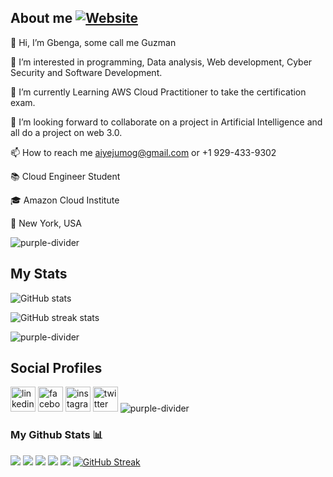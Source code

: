 ## About me [![Website]( https://img.shields.io/badge/-Click%20here-red)]([ (https://sites.google.com/view/gbenga-aiyejumo/home))

👋 Hi, I’m Gbenga, some call me Guzman

👀 I’m interested in programming, Data analysis, Web development, Cyber Security and Software Development.

🌱 I’m currently Learning AWS Cloud Practitioner to take the certification exam.

💞️ I’m looking forward to collaborate on a project in Artificial Intelligence and all do a project on web 3.0.

📫 How to reach me aiyejumog@gmail.com or +1 929-433-9302

📚 Cloud Engineer Student 

🎓 Amazon Cloud Institute

 📍 New York, USA

![purple-divider](https://user-images.githubusercontent.com/7065401/52071927-c1cd7100-2562-11e9-908a-dde91ba14e59.png)

## My Stats
![GitHub stats](https://github-readme-stats.vercel.app/api?username=gaiyejumo&show_icons=true&theme=radical)  

![GitHub streak stats](https://github-readme-streak-stats.herokuapp.com/?user=gaiyejumo&theme=radical)  

![purple-divider](https://user-images.githubusercontent.com/7065401/52071927-c1cd7100-2562-11e9-908a-dde91ba14e59.png)
 
## Social Profiles
[<img src='https://cdn.jsdelivr.net/npm/simple-icons@3.0.1/icons/linkedin.svg' alt='linkedin' height='40'>](https://www.linkedin.com/in/aiyejumo-gbenga/)  [<img src='https://cdn.jsdelivr.net/npm/simple-icons@3.0.1/icons/facebook.svg' alt='facebook' height='40'>](https://www.facebook.com/gaiyejumo)  [<img src='https://cdn.jsdelivr.net/npm/simple-icons@3.0.1/icons/instagram.svg' alt='instagram' height='40'>](https://www.instagram.com/gaiyejumo)  [<img src='https://cdn.jsdelivr.net/npm/simple-icons@3.0.1/icons/twitter.svg' alt='twitter' height='40'>](https://twitter.com/gaiyejumo)
![purple-divider](https://user-images.githubusercontent.com/7065401/52071927-c1cd7100-2562-11e9-908a-dde91ba14e59.png)

### My Github Stats 📊

[![](https://raw.githubusercontent.com/gaiyejumo/gaiyejumo/master/profile-summary-card-output/github_dark/0-profile-details.svg)](https://github.com/vn7n24fzkq/github-profile-summary-cards)
[![](https://raw.githubusercontent.com/gaiyejumo/gaiyejumo/master/profile-summary-card-output/github_dark/1-repos-per-language.svg)](https://github.com/vn7n24fzkq/github-profile-summary-cards) [![](https://raw.githubusercontent.com/gaiyejumo/gaiyejumo/master/profile-summary-card-output/github_dark/2-most-commit-language.svg)](https://github.com/vn7n24fzkq/github-profile-summary-cards)
[![](https://raw.githubusercontent.com/gaiyejumo/gaiyejumo/master/profile-summary-card-output/github_dark/3-stats.svg)](https://github.com/vn7n24fzkq/github-profile-summary-cards) [![](https://raw.githubusercontent.com/gaiyejumo/gaiyejumo/master/profile-summary-card-output/github_dark/4-productive-time.svg)](https://github.com/vn7n24fzkq/github-profile-summary-cards)
[![GitHub Streak](https://streak-stats.demolab.com/?user=gaiyejumo&theme=ads-juicy-fresh)](https://git.io/streak-stats)

<!---
gaiyejumo/gaiyejumo is a ✨ special ✨ repository because its `README.md` (this file) appears on your GitHub profile.
You can click the Preview link to take a look at your changes.
Thank you for viewing my profile
--->
